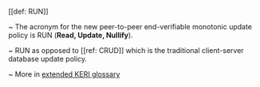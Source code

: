 [[def: RUN]]

~ The acronym for the new peer-to-peer end-verifiable monotonic update policy is RUN (**Read, Update, Nullify**). 

~ RUN as opposed to [[ref: CRUD]] which is the traditional client-server database update policy.

~ More in <a href="https://weboftrust.github.io/WOT-terms/docs/glossary/RUN">extended KERI glossary</a>
